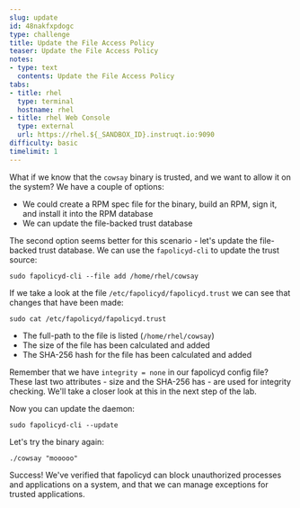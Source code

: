 ```yaml
---
slug: update
id: 48nakfxpdogc
type: challenge
title: Update the File Access Policy
teaser: Update the File Access Policy
notes:
- type: text
  contents: Update the File Access Policy
tabs:
- title: rhel
  type: terminal
  hostname: rhel
- title: rhel Web Console
  type: external
  url: https://rhel.${_SANDBOX_ID}.instruqt.io:9090
difficulty: basic
timelimit: 1
---
```

What if we know that the `cowsay` binary is trusted, and we want to allow it on the system? We have a couple of options:

* We could create a RPM spec file for the binary, build an RPM, sign it, and install it into the RPM database
* We can update the file-backed trust database

The second option seems better for this scenario - let's update the file-backed trust database. We can use the `fapolicyd-cli` to update the trust source:

```bash,run
sudo fapolicyd-cli --file add /home/rhel/cowsay
```

If we take a look at the file `/etc/fapolicyd/fapolicyd.trust` we can see that changes that have been made:

```bash,run
sudo cat /etc/fapolicyd/fapolicyd.trust
```

* The full-path to the file is listed (`/home/rhel/cowsay`)
* The size of the file has been calculated and added
* The SHA-256 hash for the file has been calculated and added

Remember that we have `integrity = none` in our fapolicyd config file? These last two attributes - size and the SHA-256 has - are used for integrity checking. We'll take a closer look at this in the next step of the lab.

Now you can update the daemon:

```bash,run
sudo fapolicyd-cli --update
```

Let's try the binary again:

```bash,run
./cowsay "mooooo"
```

Success! We've verified that fapolicyd can block unauthorized processes and applications on a system, and that we can manage exceptions for trusted applications.
